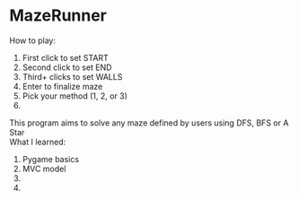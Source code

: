 # MazeRunner
How to play:  
1. First click to set START
2. Second click to set END  
3. Third+ clicks to set WALLS  
4. Enter to finalize maze  
5. Pick your method (1, 2, or 3)   
6.   



This program aims to solve any maze defined by users using DFS, BFS or A Star  
What I learned:  
1. Pygame basics  
2. MVC model  
3.  
4.  
